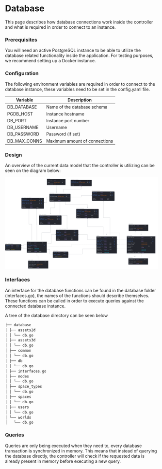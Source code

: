 # Database
This page describes how database connections work inside the controller and what is required in order to connect to an instance.

### Prerequisites
You will need an active PostgreSQL instance to be able to utilize the database related functionality inside the application.
For testing purposes, we recommend setting up a Docker instance.

### Configuration
The following environment variables are required in order to connect to the database instance, these variables need to be set in the config.yaml file.

| Variable     | Description                   |
|--------------|-------------------------------|
| DB_DATABASE  | Name of the database schema   |
| PGDB_HOST    | Instance hostname             |
| DB_PORT      | Instance port number          |
| DB_USERNAME  | Username                      |
| DB_PASSWORD  | Password (if set)             |
| DB_MAX_CONNS | Maximum amount of connections |

### Design
An overview of the current data model that the controller is utilizing can be seen on the diagram below:

![momentum4_datamodel](../images/momentum4_db_schema.svg)

### Interfaces
An interface for the database functions can be found in the database folder (interfaces.go), the names of the functions should describe themselves.
These functions can be called in order to execute queries against the connected database instance. 

A tree of the database directory can be seen below
```bash
├── database
│ ├── assets2d
│ │ └── db.go
│ ├── assets3d
│ │ └── db.go
│ ├── common
│ │ └── db.go
│ ├── db
│ │ └── db.go
│ ├── interfaces.go
│ ├── nodes
│ │ └── db.go
│ ├── space_types
│ │ └── db.go
│ ├── spaces
│ │ └── db.go
│ ├── users
│ │ └── db.go
│ └── worlds
│   └── db.go
```

### Queries
Queries are only being executed when they need to, every database transaction is synchronized in memory. This means that instead of querying the database directly, the controller will check if the requested data is already present in memory before executing a new query.

